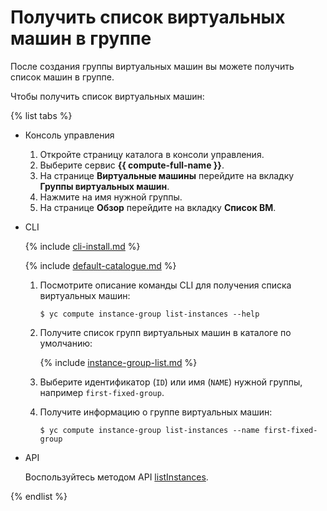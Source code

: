 # Получить список виртуальных машин в группе

После создания группы виртуальных машин вы можете получить список машин в группе.

Чтобы получить список виртуальных машин:

{% list tabs %}

- Консоль управления
  
  1. Откройте страницу каталога в консоли управления.
  1. Выберите сервис **{{ compute-full-name }}**.
  1. На странице **Виртуальные машины** перейдите на вкладку **Группы виртуальных машин**.
  1. Нажмите на имя нужной группы.
  1. На странице **Обзор** перейдите на вкладку **Список ВМ**.
  
- CLI
  
  {% include [cli-install.md](../../../_includes/cli-install.md) %}
  
  {% include [default-catalogue.md](../../../_includes/default-catalogue.md) %}
  
  1. Посмотрите описание команды CLI для получения списка виртуальных машин:
  
      ```
      $ yc compute instance-group list-instances --help
      ```
  
  1. Получите список групп виртуальных машин в каталоге по умолчанию:
  
      {% include [instance-group-list.md](../../../_includes/instance-groups/instance-group-list.md) %}
  
  1. Выберите идентификатор (`ID`) или имя (`NAME`) нужной группы, например `first-fixed-group`.
  1. Получите информацию о группе виртуальных машин:
  
      ```
      $ yc compute instance-group list-instances --name first-fixed-group
      ```
  
- API
  
  Воспользуйтесь методом API [listInstances](../../api-ref/InstanceGroup/listInstances.md).
  
{% endlist %}

